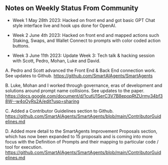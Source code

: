 ## Notes on Weekly Status From Community 

- Week 1 May 28th 2023: Hacked on front end and got basic GPT Chat style interface live and hook ups done for OpenAI.

- Week 2 June 4th 2023: Hacked on front end and mapped actions such Staking, Swaps, and Wallet Connect to prompts with color coded action buttons.

- Week 3 June 11th 2023: Update Week 3:
Tech talk & hacking session with Scott, Pedro, Mohan, Luke and David. 

A. Pedro and Scott advanced the Front End & Back End connection work. See updates to Github.
https://github.com/SmartAIAgents/SmartAgents

B. Luke, Mohan and I worked through governance, eras of development and solutions around prompt name collisions. See updates to the paper.
https://docs.google.com/document/d/1cutU1SerC3V7B8epopRtZUrmy34bf38W--w4oOyRs2A/edit?usp=sharing

C. Added a Contributor Guidelines section to Github.
https://github.com/SmartAIAgents/SmartAgents/blob/main/ContributorGuidelines.md

D. Added more detail to the SmartAgents Improvement Proposals section, which has now been expanded to 15 proposals and is coming into more focus with the Definition of Prompts and their mapping to particular code / tool for execution. https://github.com/SmartAIAgents/SmartAgents/blob/main/ContributorGuidelines.md
